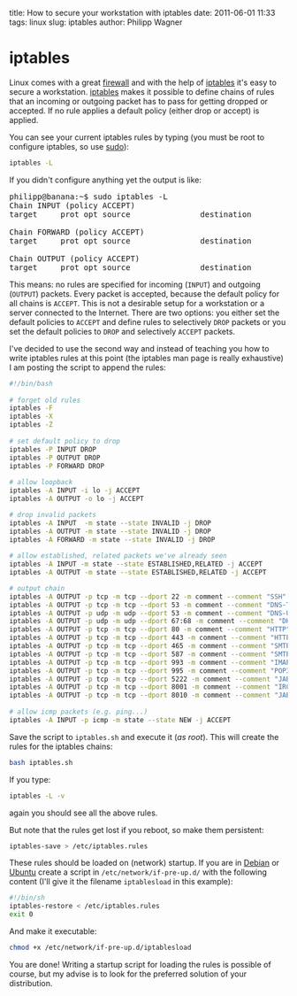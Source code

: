 title: How to secure your workstation with iptables
date: 2011-06-01 11:33
tags: linux
slug: iptables
author: Philipp Wagner

# iptables #

Linux comes with a great [firewall](http://en.wikipedia.org/wiki/Firewall_%28computing%29) and with the help of [iptables](http://www.netfilter.org/projects/iptables/index.html) it's easy to secure a workstation. [iptables](http://www.netfilter.org/projects/iptables/index.html) makes it possible to define chains of rules that an incoming or outgoing packet has to pass for getting dropped or accepted. If no rule applies a default policy (either drop or accept) is applied.

You can see your current iptables rules by typing (you must be root to configure iptables, so use [sudo](http://xkcd.com/149)):

```sh
iptables -L
```

If you didn't configure anything yet the output is like:

<pre>
philipp@banana:~$ sudo iptables -L
Chain INPUT (policy ACCEPT)
target     prot opt source               destination         

Chain FORWARD (policy ACCEPT)
target     prot opt source               destination         

Chain OUTPUT (policy ACCEPT)
target     prot opt source               destination
</pre>

This means: no rules are specified for incoming (``INPUT``) and outgoing (``OUTPUT``) packets. Every packet is accepted, because the default policy for all chains is ``ACCEPT``. This is not a desirable setup for a workstation or a server connected to the Internet. There are two options: you either set the default policies to ``ACCEPT`` and define rules to selectively ``DROP`` packets or you set the default policies to ``DROP`` and selectively ``ACCEPT`` packets.

I've decided to use the second way and instead of teaching you how to write iptables rules at this point (the iptables man page is really exhaustive) I am posting the script to append the rules:

```sh
#!/bin/bash
 
# forget old rules
iptables -F
iptables -X
iptables -Z
 
# set default policy to drop
iptables -P INPUT DROP
iptables -P OUTPUT DROP
iptables -P FORWARD DROP
 
# allow loopback
iptables -A INPUT -i lo -j ACCEPT
iptables -A OUTPUT -o lo -j ACCEPT

# drop invalid packets
iptables -A INPUT  -m state --state INVALID -j DROP
iptables -A OUTPUT -m state --state INVALID -j DROP
iptables -A FORWARD -m state --state INVALID -j DROP
 
# allow established, related packets we've already seen
iptables -A INPUT -m state --state ESTABLISHED,RELATED -j ACCEPT
iptables -A OUTPUT -m state --state ESTABLISHED,RELATED -j ACCEPT

# output chain
iptables -A OUTPUT -p tcp -m tcp --dport 22 -m comment --comment "SSH" -j ACCEPT
iptables -A OUTPUT -p tcp -m tcp --dport 53 -m comment --comment "DNS-TCP" -j ACCEPT
iptables -A OUTPUT -p udp -m udp --dport 53 -m comment --comment "DNS-UDP" -j ACCEPT
iptables -A OUTPUT -p udp -m udp --dport 67:68 -m comment --comment "DHCP" -j ACCEPT
iptables -A OUTPUT -p tcp -m tcp --dport 80 -m comment --comment "HTTP" -j ACCEPT
iptables -A OUTPUT -p tcp -m tcp --dport 443 -m comment --comment "HTTPS" -j ACCEPT
iptables -A OUTPUT -p tcp -m tcp --dport 465 -m comment --comment "SMTPS" -j ACCEPT
iptables -A OUTPUT -p tcp -m tcp --dport 587 -m comment --comment "SMTPS" -j ACCEPT
iptables -A OUTPUT -p tcp -m tcp --dport 993 -m comment --comment "IMAPS" -j ACCEPT
iptables -A OUTPUT -p tcp -m tcp --dport 995 -m comment --comment "POP3S" -j ACCEPT
iptables -A OUTPUT -p tcp -m tcp --dport 5222 -m comment --comment "JABBER" -j ACCEPT
iptables -A OUTPUT -p tcp -m tcp --dport 8001 -m comment --comment "IRC" -j ACCEPT
iptables -A OUTPUT -p tcp -m tcp --dport 8010 -m comment --comment "JABBER FT" -j ACCEPT
 
# allow icmp packets (e.g. ping...)
iptables -A INPUT -p icmp -m state --state NEW -j ACCEPT
```

Save the script to ``iptables.sh`` and execute it (*as root*). This will create the rules for the iptables chains:

```sh
bash iptables.sh 
```

If you type:

```sh
iptables -L -v
```

again you should see all the above rules. 

But note that the rules get lost if you reboot, so make them persistent:

```sh
iptables-save > /etc/iptables.rules
```

These rules should be loaded on (network) startup. If you are in [Debian](http://www.debian.org) or [Ubuntu](http://www.ubuntu.com) create a script in ``/etc/network/if-pre-up.d/`` with the following content (I'll give it the filename ``iptablesload`` in this example):

```sh
#!/bin/sh
iptables-restore < /etc/iptables.rules
exit 0
```

And make it executable:

```sh
chmod +x /etc/network/if-pre-up.d/iptablesload
```

You are done! Writing a startup script for loading the rules is possible of course, but my advise is to look for the preferred solution of your distribution.
